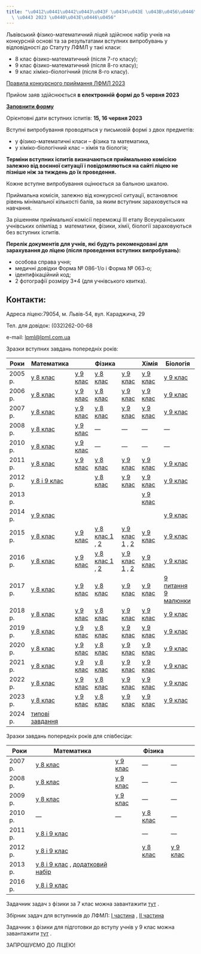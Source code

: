 ```yaml
---
title: "\u0412\u0441\u0442\u0443\u043F \u0434\u043E \u043B\u0456\u0446\u0435\u044E\
  \ \u0443 2023 \u0440\u043E\u0446\u0456"
---
```

Львівський фізико-математичний ліцей здійснює набір учнів на конкурсній основі та за результатами вступних випробувань у відповідності до Статуту ЛФМЛ у такі класи:

* 8 клас фізико-математичний (після 7-го класу);
* 9 клас фізико-математичний (після 8-го класу);
* 9 клас хіміко-біологічний (після 8-го класу).

[Правила конкурсного приймання ЛФМЛ 2023](/files/вступ-до-ліцею-правила-конкурсного-приймання-лфмл-2023.pdf "Правила конкурсного приймання ЛФМЛ 2023.pdf")

Прийом заяв здійснюється
**в електронній формі до 5 червня 2023**

[**Заповнити форму**](https://forms.gle/nQFqFWZQmQb5JMgZA)

Орієнтовні дати вступних іспитів:
**15, 16 червня 2023**

Вступні випробування проводяться у письмовій формі з двох предметів:

* у фізико-математичні класи – фізика та математика,
* у хіміко-біологічний клас – хімія та біологія;

**Терміни вступних іспитів визначаються приймальною комісією залежно від воєнної ситуації і повідомляються на сайті ліцею не пізніше ніж за тиждень до їх проведення.**

Кожне вступне випробування оцінюється за бальною шкалою.

Приймальна комісія, залежно від конкурсної ситуації, встановлює рівень мінімальної кількості балів, за яким вступник зараховується на навчання.

За рішенням приймальної комісії переможці ІІІ етапу Всеукраїнських учнівських олімпіад з  математики, фізики, хімії, біології зараховуються без вступних іспитів.

**Перелік документів для учнів, які будуть рекомендовані для зарахування до ліцею (після проведення вступних випробувань):**

* особова справа учня;
* медичні довідки Форма № 086-1/о і Форма № 063-о;
* ідентифікаційний код;
* 2 фотографії розміру 3\*4 (для учнівського квитка).

##   Контакти:

Адреса ліцею:79054, м. Львів-54, вул. Караджича, 29

Тел. для довідок: (032)262-00-68

e-mail: lpml@lpml.com.ua

Зразки вступних завдань попередніх років:

|   Роки   |   Математика   |  |   Фізика   |  |   Хімія   |   Біологія   |
| --- | --- | --- | --- | --- | --- | --- |
|   2005 р.   | [у 8 клас](/files/вступ-до-ліцею-matematik_8_05.doc) | [у 9 клас](/files/вступ-до-ліцею-matematik_9_05.doc) | [у 8 клас](/files/вступ-до-ліцею-fizik_8_05.doc) | [у 9 клас](/files/вступ-до-ліцею-fizik_9_05.doc) | [у 9 клас](/files/вступ-до-ліцею-himik_9_05.doc) | [у 9 клас](/files/вступ-до-ліцею-biolog_9_02.doc) |
|   2006 р.   | [у 8 клас](/files/вступ-до-ліцею-matematik_8_06.doc) | [у 9 клас](/files/вступ-до-ліцею-matematik_9_06.doc) | [у 8 клас](/files/вступ-до-ліцею-fizik_8_06.doc) | [у 9 клас](/files/вступ-до-ліцею-fizik_9_06.doc) | [у 9 клас](/files/вступ-до-ліцею-himik_9_06.doc) | [у 9 клас](/files/вступ-до-ліцею-biolog_9_06.doc) |
|   2007 р.   | [у 8 клас](/files/вступ-до-ліцею-matematik_8_07.doc) | [у 9 клас](/files/вступ-до-ліцею-matematik_9_07.doc) | [у 8 клас](/files/вступ-до-ліцею-fizik_8_07.doc) | [у 9 клас](/files/вступ-до-ліцею-fizik_9_07.doc) | [у 9 клас](/files/вступ-до-ліцею-himik_9_07.doc) | [у 9 клас](/files/вступ-до-ліцею-biolog_9_07.doc) |
|   2008 р.   | [у 8 клас](/files/вступ-до-ліцею-matematik_8_08.doc) | [у 9 клас](/files/вступ-до-ліцею-matematik_9_08.doc) | — | — | — | — |
|   2010 р.   | [у 8 клас](/files/вступ-до-ліцею-matematik_8_10.doc) | [у 9 клас](/files/вступ-до-ліцею-matematik_9_10.doc) | — | — | — | — |
|   2011 р.   | [у 8 клас](/files/вступ-до-ліцею-matematik_8_11.doc) | [у 9 клас](/files/вступ-до-ліцею-matematik_9_11.doc) | [у 8 клас](/files/вступ-до-ліцею-fizik_8_11.doc) | [у 9 клас](/files/вступ-до-ліцею-fizik_9_11.doc) | [у 9 клас](/files/вступ-до-ліцею-himik_9_11.doc) | [у 9 клас](/files/вступ-до-ліцею-biolog_11.doc) |
|   2012 р.   | [у 8 і 9 клас](/files/вступ-до-ліцею-mat_12.doc) |  | [у 8 клас](/files/вступ-до-ліцею-fizik_8_12.doc) | [у 9 клас](/files/вступ-до-ліцею-fizik_9_12.doc) | [у 9 клас](/files/вступ-до-ліцею-himik_12.doc) | [у 9 клас](/files/вступ-до-ліцею-biolog_12.doc) |
|   2013 р.   |  |  |  |  | [у 9 клас](/files/вступ-до-ліцею-Хімія-2013.doc) |  |
|   2014 р.   | [у 9 клас](/files/вступ-до-ліцею-vstup_9_2014.jpg) |  |  |  |  | [у 9 клас](/files/вступ-до-ліцею-biol_2014.doc) |
|   2015 р.   | [у 8 клас](/files/вступ-до-ліцею-mat_8_2015.jpg) | [у 9 клас](/files/вступ-до-ліцею-mat_9_2015.jpg) | [у 8 клас 1](/files/вступ-до-ліцею-phiz1_8_2015.jpg)   ,  [2](/files/вступ-до-ліцею-phiz2_8_2015.jpg) | [у 9 клас 1](/files/вступ-до-ліцею-phiz1_9_2015.jpg)   ,  [2](/files/вступ-до-ліцею-phiz2_9_2015.jpg) | [у 9 клас](/files/вступ-до-ліцею-chim2015.jpg) | [у 9 клас](/files/вступ-до-ліцею-biol_2015.doc) |
|   2016 р.   | [у 8 клас](/files/вступ-до-ліцею-mat_8kl_2016.jpg) | [у 9 клас](/files/вступ-до-ліцею-mat_9kl_2016.jpg) | [у 8 клас 1](/files/вступ-до-ліцею-phiz_1_8kl_2016.jpg)   ,  [2](/files/вступ-до-ліцею-phiz_2_8kl_2016.jpg) | [у 9 клас 1](/files/вступ-до-ліцею-phiz_1_9kl_2016.jpg)   ,  [2](/files/вступ-до-ліцею-phiz_2_9kl_2016.jpg) | [у 9 клас](/files/вступ-до-ліцею-хімія.docx) | [у 9 клас](/files/вступ-до-ліцею-biol_2016.doc) |
|   2017 р.   | [у 8 клас](/files/вступ-до-ліцею-mat_8_2017.jpg) | [у 9 клас](/files/вступ-до-ліцею-mat_9_2017.jpg) | [у 8 клас](/files/вступ-до-ліцею-phiz_8_2017.docx) | [у 9 клас](/files/вступ-до-ліцею-phiz_9_2017.docx) | [у 9 клас](/files/вступ-до-ліцею-chim_2017.jpg) | [9 питання](/files/вступ-до-ліцею-biol_2017_zavd.docx)      [9 малюнки](/files/вступ-до-ліцею-biol_2017_images.docx) |
|   2018 р.   | [у 8 клас](/files/вступ-до-ліцею-mat_8_2018.jpg "mat_8_2018.jpg") | [у 9 клас](/files/вступ-до-ліцею-mat_9_2018.jpg "mat_9_2018.jpg") | [у 8 клас](/files/вступ-до-ліцею-phiz_8_2018.rar "phiz_8_2018.rar") | [у 9 клас](/files/вступ-до-ліцею-phiz_9_2018.rar "Phiz_9_2018.rar") | [у 9 клас](/files/вступ-до-ліцею-chim_2018.jpg "chim_2018.jpg") | [у 9 клас](/files/вступ-до-ліцею-biol2018.rar "Biol2018.rar") |
|   2019 р.   | [у 8 клас](/files/вступ-до-ліцею-mat8_2019.pdf "Mat8_2019.pdf") | [у 9 клас](/files/вступ-до-ліцею-mat9_2019.pdf "Mat9_2019.pdf") | [у 8 клас](/files/вступ-до-ліцею-phiz8_2019.pdf "Phiz8_2019.pdf") | [у 9 клас](/files/вступ-до-ліцею-phiz9_2019.pdf "Phiz9_2019.pdf") | [у 9 клас](/files/вступ-до-ліцею-chem2019.pdf "Chem2019.pdf") | [у 9 клас](/files/вступ-до-ліцею-biol2019.pdf "Biol2019.pdf") |
|   2020 р.   | [у 8 клас](/files/вступ-до-ліцею-математика-8-2020.pdf "Математика 8 2020.pdf") | [у 9 клас](/files/вступ-до-ліцею-математика-9-2020.pdf "Математика 9 2020.pdf") | [у 8 клас](/files/вступ-до-ліцею-phiz_8_2020.jpg "phiz_8_2020.jpg") | [у 9 клас](/files/вступ-до-ліцею-phiz_9_2020.jpg "phiz_9_2020.jpg") | [у 9 клас](/files/вступ-до-ліцею-chim_2020.jpg "chim_2020.jpg") | [у 9 клас](/files/вступ-до-ліцею-біологія-2020.pdf "Біологія 2020.pdf") |
|   2021 р.   | [у 8 клас](/files/вступ-до-ліцею-mat_8_2021.pdf "mat_8_2021.pdf") | [у 9 клас](/files/вступ-до-ліцею-mat_9_2021.pdf "mat_9_2021.pdf") | [у 8 клас](/files/вступ-до-ліцею-phiz_8_2021.jpg "phiz_8_2021.jpg") | [у 9 клас](/files/вступ-до-ліцею-phiz_9_2021.jpg "phiz_9_2021.jpg") | [у 9 клас](/files/вступ-до-ліцею-chem_2021.jpg "chem_2021.jpg") | [у 9 клас](/files/вступ-до-ліцею-biol_2021.pdf "biol_2021.pdf") |
|   2022 р.   | [у 8 клас](/files/вступ-до-ліцею-math_8_2022.pdf "math_8_2022.pdf") | [у 9 клас](/files/вступ-до-ліцею-math_9_2022.pdf "math_9_2022.pdf") | [у 8 клас](/files/вступ-до-ліцею-фізика-2022-завдання-і-розвязки.pdf "Фізика 2022 (завдання і розв'язки).pdf") | [у 9 клас](/files/вступ-до-ліцею-фізика-9кл-2022.pdf "Фізика 9кл 2022.pdf") | [у 9 клас](/files/вступ-до-ліцею-chem2022.pdf "Chem2022.pdf") | [у 9 клас](/files/вступ-до-ліцею-bilo_2022.pdf "Bilo_2022.pdf") |
|   2023 р.   | [у 8 клас](/files/вступ-до-ліцею-8__mat2023.pdf "8__mat2023.pdf") | [у 9 клас](/files/вступ-до-ліцею-9_mat2023.pdf "9_mat2023.pdf") | [у 8 клас](/files/вступ-до-ліцею-phiz_8_2023.jpg "phiz_8_2023.jpg") | [у 9 клас](/files/вступ-до-ліцею-phiz_9_2023.jpg "phiz_9_2023.jpg") | [у 9 клас](/files/вступ-до-ліцею-chem-2023.docx "Chem 2023.docx") | [у 9 клас](/files/вступ-до-ліцею-biol-2023.docx "Biol 2023.docx") |
|   2024 р.   | [типові завдання](/files/вступ-до-ліцею-типові-завдання-з-математики-для-вступників-в-лфмл.pdf) |  |  |  |  |  |

Зразки завдань попередніх років для співбесіди:

|   Роки   |   Математика   |  |   Фізика   |  |
| --- | --- | --- | --- | --- |
|   2007 р.   | [у 8 клас](/files/вступ-до-ліцею-sp_mat_8_07.doc) | [у 9 клас](/files/вступ-до-ліцею-sp_mat_9_07.doc) | — | — |
|   2008 р.   | [у 8 клас](/files/вступ-до-ліцею-sp_mat_8_08.doc) | [у 9 клас](/files/вступ-до-ліцею-sp_mat_9_08.doc) | — | — |
|   2009 р.   | [у 8 клас](/files/вступ-до-ліцею-sp_mat_8_09.doc) | [у 9 клас](/files/вступ-до-ліцею-sp_mat_9_09.doc) | — | — |
|   2010 р.   | — | — | [у 8 клас](/files/вступ-до-ліцею-sp_fiz_10.doc) | — |
|   2011 р.   | [у 8 і 9 клас](/files/вступ-до-ліцею-sp_mat_11.doc) |  | — | — |
|   2012 р.   | [у 8 і 9 клас](/files/вступ-до-ліцею-sp_mat_12.doc) |  | [у 8 клас](/files/вступ-до-ліцею-sp_fizik_8_12.doc) | [у 9 клас](/files/вступ-до-ліцею-sp_fizik_9_12.doc) |
|   2013 р.   | [у 8 і 9 клас](/files/вступ-до-ліцею-Співбесіда-2013-р_матем.doc)   ,  [додатковий набір](/files/вступ-до-ліцею-Добір-_матем_серпень.doc) |  |  |  |
|   2016 р.   | [у 8 і 9 клас](/files/вступ-до-ліцею-математика-співбесіда-2016.doc) |  |  |  |

Задачник задач з фізики за 7 клас можна завантажити
[тут](/files/вступ-до-ліцею-фізика7_вступ.pdf "Фізика7 Вступ")
.

Збірник задач для вступників до ЛФМЛ:
[І частина](/files/вступ-до-ліцею-збірник-1-част-з-фізики-для-вступників-до-лфмл.pdf "Збірник 1 част з фізики для вступників до ЛФМЛ.pdf")
,
[ІІ частина](/files/вступ-до-ліцею-збірник-2-част-з-фізики-для-вступників-до-лфмл.pdf "Збірник 2 част з фізики для вступників до ЛФМЛ.pdf")

Задачник з фізики для підготовки до вступу учнів у 9 клас можна завантажити
[тут](/files/вступ-до-ліцею-gendenshteyn_l_e_gelfgat_i_m_kirik_l_a_zadachi_z_fizik.djvu "gendenshteyn_l_e_gelfgat_i_m_kirik_l_a_zadachi_z_fiziki_8_kl.djvu")
.

ЗАПРОШУЄМО ДО ЛІЦЕЮ!